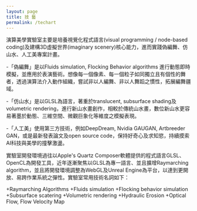 ```yaml
---
layout: page
title: 技 藝
permalink: /techart
---
```


演算美學實驗室主要是培養視覺化程式語言(visual programming / node-based coding)及建構3D虛擬世界(imaginary scenery)核心能力，進而實踐偽編舞、仿山水、人工美專案計畫。

-「偽編舞」是以Fluids simulation, Flocking Behavior algorithms 進行動態即時模擬，並應用於表演藝術。想像每一個像素、每一個粒子如同獨立且有個性的舞者，透過演算法介入動作組織，嘗試非以人編舞、非以人舞蹈之慣性，拓展編舞疆域。

-「仿山水」是以GLSL為語言，著重於translucent, subsurface shading及volumetric rendering，進行新山水畫創作，相較於傳統山水畫，數位新山水更容易著墨於動態、三維空間、微觀巨象化等維度之模擬表現。

-「人工美」使用第三方技術，例如DeepDream, Nvidia GAUGAN, Artbreeder GAN，或是最新發表論文及open source code，保持好奇心及求知慾，持續摸索AI科技與美學的撞擊激盪。

實驗室開發環境過往以Apple's Quartz Composer軟體提供的程式語言GLSL、OpenCL為開發工具，近年逐漸聚焦以GLSL為專一語言、並且擴增Raymarching algorithm，並且將開發環境調整為WebGL及Unreal Engine為平台，以達到更開放、易跨作業系統之彈性。實驗室常用技術名詞如下：

+Raymarching Algorithms
+Fluids simulation
+Flocking behavior simulation
+Subsurface scatering
+Volumetric rendering
+Hydraulic Erosion
+Optical Flow, Flow Velocity Map
